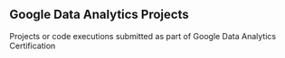 ## Google Data Analytics Projects
Projects or code executions submitted as part of Google Data Analytics Certification
